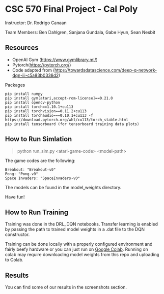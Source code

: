 # CSC 570 Final Project - Cal Poly
Instructor: Dr. Rodrigo Canaan

Team Members: Ben Dahlgren, Sanjana Gundala, Gabe Hyun, Sean Nesbit

## Resources
- OpenAI Gym (https://www.gymlibrary.ml/)
- Pytorch(https://pytorch.org/)
- Code adapted from (https://towardsdatascience.com/deep-q-network-dqn-iii-c5a83b0338d2)

Packages

    pip install numpy
    pip install gym[atari,accept-rom-license]==0.21.0
    pip install opencv-python
    pip install torch==1.10.1+cu113
    pip install torchvision==0.11.2+cu113
    pip install torchaudio===0.10.1+cu113 -f https://download.pytorch.org/whl/cu113/torch_stable.html
    pip install tensorboard (for tensorboard training data plots)

## How to Run Simlation

> python run_sim.py \<atari-game-code\> \<model-path\>

The game codes are the following:

    Breakout: "Breakout-v0"
    Pong: "Pong-v0"
    Space Invaders: "SpaceInvaders-v0"
    

The models can be found in the model_weights directory.

Have fun!

## How to Run Training
    
Training was done in the DRL_DQN notebooks. Transfer learning is enabled by passing the path to trained model weights in a .dat file to the DQN constructor.

Training can be done locally with a properly configured environment and fairly beefy hardware or you can just run on [Google Colab](https://colab.research.google.com/github/dahlgreb/570FinalProject/blob/master/training/DRL_DQN_pong_transfer.ipynb). Running on colab may require downloading model weights from this repo and uploading to Colab.

## Results

You can find some of our results in the screenshots section.
